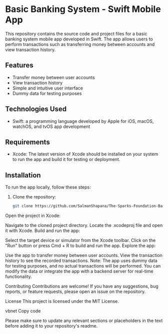 # Basic Banking System - Swift Mobile App

This repository contains the source code and project files for a basic banking system mobile app developed in Swift. The app allows users to perform transactions such as transferring money between accounts and view transaction history.

## Features

- Transfer money between user accounts
- View transaction history
- Simple and intuitive user interface
- Dummy data for testing purposes

## Technologies Used

- Swift: a programming language developed by Apple for iOS, macOS, watchOS, and tvOS app development

## Requirements

- Xcode: The latest version of Xcode should be installed on your system to run the app and build it for testing or deployment.

## Installation

To run the app locally, follow these steps:

1. Clone the repository:

   ```bash
   git clone https://github.com/SalmanShapana/The-Sparks-Foundation-Basic-Mobile-App.git
Open the project in Xcode:

Navigate to the cloned project directory.
Locate the .xcodeproj file and open it with Xcode.
Build and run the app:

Select the target device or simulator from the Xcode toolbar.
Click on the "Run" button or press Cmd + R to build and run the app.
Explore the app:

Use the app to transfer money between user accounts.
View the transaction history to see the recorded transactions.
Note: The app uses dummy data for testing purposes, and no actual transactions will be performed. You can modify the data or integrate the app with a backend server for real-time functionality.

Contributing
Contributions are welcome! If you have any suggestions, bug reports, or feature requests, please open an issue on the repository.

License
This project is licensed under the MIT License.

vbnet
Copy code

Please make sure to update any relevant sections or placeholders in the text before adding it to your repository's readme.
